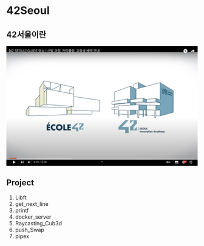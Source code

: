 # 42Seoul



## 42서울이란

[![42Seoul](/img/42Seoul.png)](https://youtu.be/2gE07GStEIk)



## Project

1. Libft
2. get_next_line
3. printf
4. docker_server
5. Raycasting_Cub3d
6. push_Swap
7. pipex
